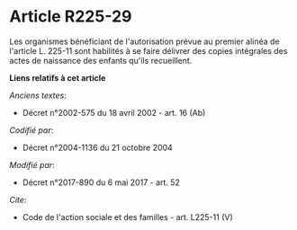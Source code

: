 # Article R225-29

Les organismes bénéficiant de l'autorisation prévue au premier alinéa de l'article L. 225-11 sont habilités à se faire
délivrer des copies intégrales des actes de naissance des enfants qu'ils recueillent.

**Liens relatifs à cet article**

_Anciens textes_:

  - Décret n°2002-575 du 18 avril 2002 - art. 16 (Ab)

_Codifié par_:

  - Décret n°2004-1136 du 21 octobre 2004

_Modifié par_:

  - Décret n°2017-890 du 6 mai 2017 - art. 52

_Cite_:

  - Code de l'action sociale et des familles - art. L225-11 (V)
